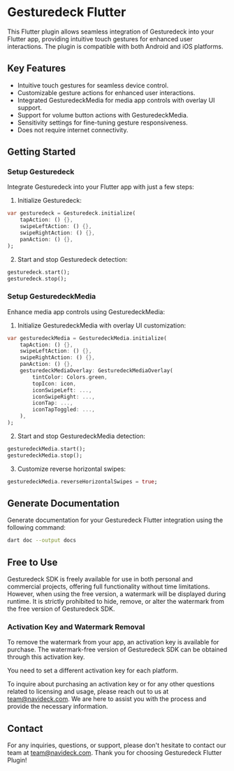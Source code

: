 # Gesturedeck Flutter

This Flutter plugin allows seamless integration of Gesturedeck into your Flutter app, providing intuitive touch gestures for enhanced user interactions. The plugin is compatible with both Android and iOS platforms.

## Key Features

- Intuitive touch gestures for seamless device control.
- Customizable gesture actions for enhanced user interactions.
- Integrated GesturedeckMedia for media app controls with overlay UI support.
- Support for volume button actions with GesturedeckMedia.
- Sensitivity settings for fine-tuning gesture responsiveness.
- Does not require internet connectivity.

## Getting Started

### Setup Gesturedeck

Integrate Gesturedeck into your Flutter app with just a few steps:

1. Initialize Gesturedeck:
```dart
var gesturedeck = Gesturedeck.initialize(
    tapAction: () {},
    swipeLeftAction: () {},
    swipeRightAction: () {},
    panAction: () {},
);
```

2. Start and stop Gesturedeck detection:
```dart
gesturedeck.start();
gesturedeck.stop();
```

### Setup GesturedeckMedia  

Enhance media app controls using GesturedeckMedia:

1. Initialize GesturedeckMedia with overlay UI customization:
```dart
var gesturedeckMedia = GesturedeckMedia.initialize(
    tapAction: () {},
    swipeLeftAction: () {},
    swipeRightAction: () {},
    panAction: () {},
    gesturedeckMediaOverlay: GesturedeckMediaOverlay(
        tintColor: Colors.green,
        topIcon: icon,
        iconSwipeLeft: ...,
        iconSwipeRight: ...,
        iconTap: ...,
        iconTapToggled: ...,
    ),
);
```

2. Start and stop GesturedeckMedia detection:
```dart
gesturedeckMedia.start();
gesturedeckMedia.stop();
```

3. Customize reverse horizontal swipes:
```dart
gesturedeckMedia.reverseHorizontalSwipes = true;
```

## Generate Documentation

Generate documentation for your Gesturedeck Flutter integration using the following command:
```bash
dart doc --output docs
```

## Free to Use

Gesturedeck SDK is freely available for use in both personal and commercial projects, offering full functionality without time limitations. However, when using the free version, a watermark will be displayed during runtime. It is strictly prohibited to hide, remove, or alter the watermark from the free version of Gesturedeck SDK.

### Activation Key and Watermark Removal

To remove the watermark from your app, an activation key is available for purchase. The watermark-free version of Gesturedeck SDK can be obtained through this activation key.

You need to set a different activation key for each platform.

To inquire about purchasing an activation key or for any other questions related to licensing and usage, please reach out to us at team@navideck.com. We are here to assist you with the process and provide the necessary information.

## Contact

For any inquiries, questions, or support, please don't hesitate to contact our team at team@navideck.com. Thank you for choosing Gesturedeck Flutter Plugin!